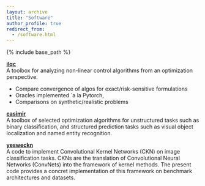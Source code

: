 ```yaml
---
layout: archive
title: "Software"
author_profile: true
redirect_from:
  - /software.html
---
```


{% include base_path %}

[**ilqc**](https://github.com/vroulet/ilqc)  
A toolbox for analyzing non-linear control algorithms from an optimization perspective.
* Compare convergence of algos for exact/risk-sensitive formulations
* Oracles implemented \`a la Pytorch,
* Comparisons on synthetic/realistic problems

[**casimir**](https://github.com/krishnap25/casimir)  
A toolbox of selected optimization algorithms for unstructured tasks such as binary classification, and structured prediction tasks such as visual object localization and named entity recognition.

[**yesweckn**](https://github.com/cjones6/yesweckn)  
A code to implement Convolutional Kernel Networks (CKN) on image classification tasks. CKNs are the translation of Convolutional Neural Networks (ConvNets) into the framework of kernel methods. The present code provides a concret implementation of this framework on benchmark architectures and datasets.
